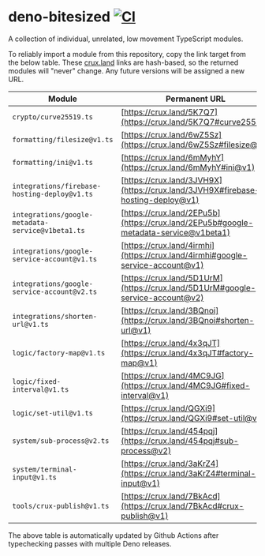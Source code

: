 # deno-bitesized [![CI](https://github.com/cloudydeno/deno-bitesized/actions/workflows/deno-ci.yml/badge.svg)](https://github.com/cloudydeno/deno-bitesized/actions/workflows/deno-ci.yml)
A collection of individual, unrelated, low movement TypeScript modules.

To reliably import a module from this repository, copy the link target from the below table.
These [crux.land](https://crux.land) links are hash-based, so the returned modules will "never" change.
Any future versions will be assigned a new URL.

| Module | Permanent URL |
|---|---|
| `crypto/curve25519.ts` | [https://crux.land/5K7Q7](https://crux.land/5K7Q7#curve25519) |
| `formatting/filesize@v1.ts` | [https://crux.land/6wZ5Sz](https://crux.land/6wZ5Sz#filesize@v1) |
| `formatting/ini@v1.ts` | [https://crux.land/6mMyhY](https://crux.land/6mMyhY#ini@v1) |
| `integrations/firebase-hosting-deploy@v1.ts` | [https://crux.land/3JVH9X](https://crux.land/3JVH9X#firebase-hosting-deploy@v1) |
| `integrations/google-metadata-service@v1beta1.ts` | [https://crux.land/2EPu5b](https://crux.land/2EPu5b#google-metadata-service@v1beta1) |
| `integrations/google-service-account@v1.ts` | [https://crux.land/4irmhi](https://crux.land/4irmhi#google-service-account@v1) |
| `integrations/google-service-account@v2.ts` | [https://crux.land/5D1UrM](https://crux.land/5D1UrM#google-service-account@v2) |
| `integrations/shorten-url@v1.ts` | [https://crux.land/3BQnoi](https://crux.land/3BQnoi#shorten-url@v1) |
| `logic/factory-map@v1.ts` | [https://crux.land/4x3qJT](https://crux.land/4x3qJT#factory-map@v1) |
| `logic/fixed-interval@v1.ts` | [https://crux.land/4MC9JG](https://crux.land/4MC9JG#fixed-interval@v1) |
| `logic/set-util@v1.ts` | [https://crux.land/QGXi9](https://crux.land/QGXi9#set-util@v1) |
| `system/sub-process@v2.ts` | [https://crux.land/454pqj](https://crux.land/454pqj#sub-process@v2) |
| `system/terminal-input@v1.ts` | [https://crux.land/3aKrZ4](https://crux.land/3aKrZ4#terminal-input@v1) |
| `tools/crux-publish@v1.ts` | [https://crux.land/7BkAcd](https://crux.land/7BkAcd#crux-publish@v1) |

The above table is automatically updated by Github Actions after typechecking passes with multiple Deno releases.
